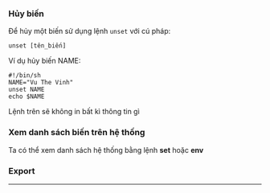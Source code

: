 ### Hủy biến 

Để hủy một biến sử dụng lệnh ``unset`` với cú pháp:

``unset [tên_biến]``

Ví dụ hủy biến NAME:

```
#!/bin/sh
NAME="Vu The Vinh"
unset NAME
echo $NAME
```

Lệnh trên sẽ không in bất kì thông tin gì

### Xem danh sách biến trên hệ thống

Ta có thể xem danh sách hệ thống bằng lệnh **set** hoặc **env**

### Export 

--------

